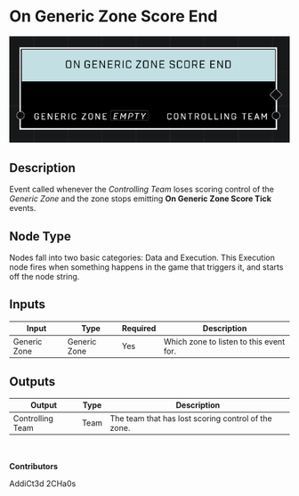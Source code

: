 # On Generic Zone Score End
![](../../../.gitbook/assets/on-generic-zone-score-end.png)
## Description
Event called whenever the *Controlling Team* loses scoring control of the *Generic Zone* and the zone stops emitting **On Generic Zone Score Tick** events.

## Node Type
Nodes fall into two basic categories: Data and Execution. This Execution node fires when something happens in the game that triggers it, and starts off the node string.

## Inputs
| Input | Type | Required | Description |
|------------------|------------------|----------|--------------------------------------------------------------|
| Generic Zone | Generic Zone | Yes | Which zone to listen to this event for. |

## Outputs
| Output | Type | Description |
|------------------|------------------|--------------------------------------------------------------|
| Controlling Team | Team | The team that has lost scoring control of the zone.|

\
\
**Contributors**

AddiCt3d 2CHa0s